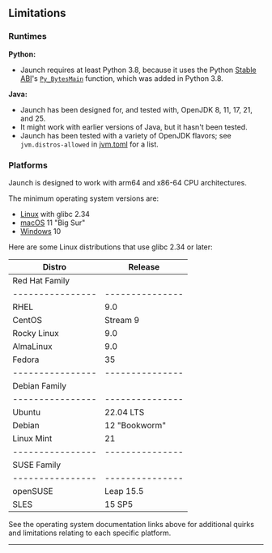 ## Limitations

### Runtimes

**Python:**
* Jaunch requires at least Python 3.8, because it uses the Python [Stable ABI]'s [`Py_BytesMain`] function, which was added in Python 3.8.

**Java:**
* Jaunch has been designed for, and tested with, OpenJDK 8, 11, 17, 21, and 25.
* It might work with earlier versions of Java, but it hasn't been tested.
* Jaunch has been tested with a variety of OpenJDK flavors; see `jvm.distros-allowed` in [jvm.toml](../configs/jvm.toml) for a list.

### Platforms

Jaunch is designed to work with arm64 and x86-64 CPU architectures.

The minimum operating system versions are:
* [Linux](LINUX.md) with glibc 2.34
* [macOS](MACOS.md) 11 "Big Sur"
* [Windows](WINDOWS.md) 10

Here are some Linux distributions that use glibc 2.34 or later:

| Distro         | Release       |
|----------------|---------------|
| Red Hat Family |               |
|----------------|---------------|
| RHEL           | 9.0           |
| CentOS         | Stream 9      |
| Rocky Linux    | 9.0           |
| AlmaLinux      | 9.0           |
| Fedora         | 35            |
|----------------|---------------|
| Debian Family  |               |
|----------------|---------------|
| Ubuntu         | 22.04 LTS     |
| Debian         | 12 "Bookworm" |
| Linux Mint     | 21            |
|----------------|---------------|
| SUSE Family    |               |
|----------------|---------------|
| openSUSE       | Leap 15.5     |
| SLES           | 15 SP5        |

See the operating system documentation links above for additional quirks and limitations relating to each specific platform.

------------------------------------------------------------------------------

[Stable ABI]: https://docs.python.org/3/c-api/stable.html#stable-abi
[`Py_BytesMain`]: https://docs.python.org/3/c-api/veryhigh.html#c.Py_BytesMain
